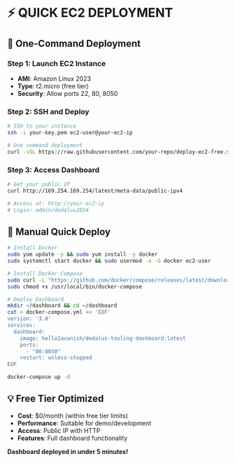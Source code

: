 # ⚡ QUICK EC2 DEPLOYMENT

## 🚀 **One-Command Deployment**

### **Step 1: Launch EC2 Instance**
- **AMI**: Amazon Linux 2023
- **Type**: t2.micro (free tier)
- **Security**: Allow ports 22, 80, 8050

### **Step 2: SSH and Deploy**
```bash
# SSH to your instance
ssh -i your-key.pem ec2-user@your-ec2-ip

# One command deployment
curl -sSL https://raw.githubusercontent.com/your-repo/deploy-ec2-free.sh | bash
```

### **Step 3: Access Dashboard**
```bash
# Get your public IP
curl http://169.254.169.254/latest/meta-data/public-ipv4

# Access at: http://your-ec2-ip
# Login: admin/dedalus2024
```

## 🔧 **Manual Quick Deploy**
```bash
# Install Docker
sudo yum update -y && sudo yum install -y docker
sudo systemctl start docker && sudo usermod -a -G docker ec2-user

# Install Docker Compose
sudo curl -L "https://github.com/docker/compose/releases/latest/download/docker-compose-$(uname -s)-$(uname -m)" -o /usr/local/bin/docker-compose
sudo chmod +x /usr/local/bin/docker-compose

# Deploy Dashboard
mkdir ~/dashboard && cd ~/dashboard
cat > docker-compose.yml << 'EOF'
version: '3.8'
services:
  dashboard:
    image: hello2avanish/dedalus-tooling-dashboard:latest
    ports:
      - "80:8050"
    restart: unless-stopped
EOF

docker-compose up -d
```

## 💡 **Free Tier Optimized**
- **Cost**: $0/month (within free tier limits)
- **Performance**: Suitable for demo/development
- **Access**: Public IP with HTTP
- **Features**: Full dashboard functionality

**Dashboard deployed in under 5 minutes!**
